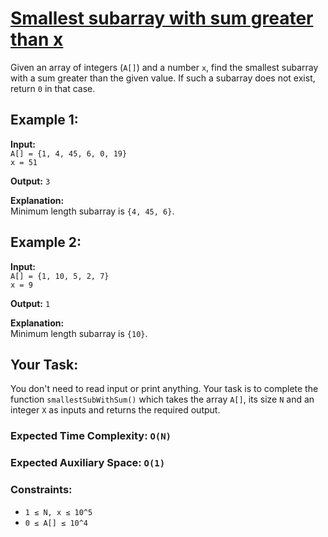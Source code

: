 # [Smallest subarray with sum greater than x](https://practice.geeksforgeeks.org/problems/smallest-subarray-with-sum-greater-than-x5651/1)

Given an array of integers (`A[]`) and a number `x`, find the smallest subarray with a sum greater than the given value. If such a subarray does not exist, return `0` in that case.

## Example 1:

**Input:**  
`A[] = {1, 4, 45, 6, 0, 19}`  
`x = 51`  

**Output:** `3`  

**Explanation:**  
Minimum length subarray is `{4, 45, 6}`.

## Example 2:
**Input:**  
`A[] = {1, 10, 5, 2, 7}`  
`x = 9`  

**Output:** `1`  

**Explanation:**  
Minimum length subarray is `{10}`.

## Your Task:
You don't need to read input or print anything. Your task is to complete the function `smallestSubWithSum()` which takes the array `A[]`, its size `N` and an integer `X` as inputs and returns the required output.

### Expected Time Complexity: `O(N)`
### Expected Auxiliary Space: `O(1)`

### Constraints:
- `1 ≤ N, x ≤ 10^5`
- `0 ≤ A[] ≤ 10^4`
